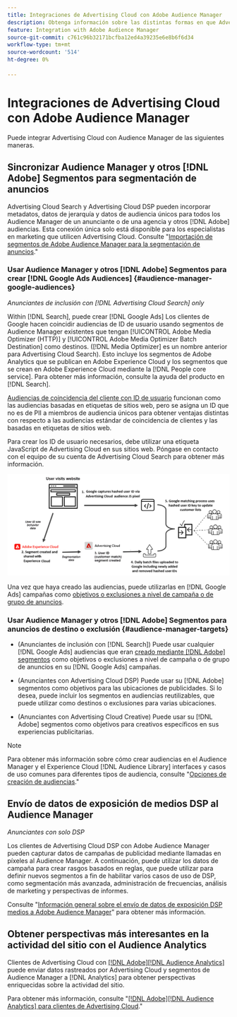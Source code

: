 ```yaml
---
title: Integraciones de Advertising Cloud con Adobe Audience Manager
description: Obtenga información sobre las distintas formas en que Advertising Cloud puede intercambiar datos con Adobe Audience Manager.
feature: Integration with Adobe Audience Manager
source-git-commit: c761c96b32171bcfba12ed4a39235e6e8b6f6d34
workflow-type: tm+mt
source-wordcount: '514'
ht-degree: 0%

---
```


# Integraciones de Advertising Cloud con Adobe Audience Manager

Puede integrar Advertising Cloud con Audience Manager de las siguientes maneras.

## Sincronizar Audience Manager y otros [!DNL Adobe] Segmentos para segmentación de anuncios

Advertising Cloud Search y Advertising Cloud DSP pueden incorporar metadatos, datos de jerarquía y datos de audiencia únicos para todos los Audience Manager de un anunciante o de una agencia y otros [!DNL Adobe] audiencias. Esta conexión única solo está disponible para los especialistas en marketing que utilicen Advertising Cloud. Consulte &quot;[Importación de segmentos de Adobe Audience Manager para la segmentación de anuncios](/help/integrations/audience-manager/import-audiences.md).&quot;

### Usar Audience Manager y otros [!DNL Adobe] Segmentos para crear [!DNL Google Ads Audiences] {#audience-manager-google-audiences}

*Anunciantes de inclusión con [!DNL Advertising Cloud Search] only*

Within [!DNL Search], puede crear [!DNL Google Ads] Los clientes de Google hacen coincidir audiencias de ID de usuario usando segmentos de Audience Manager existentes que tengan [!UICONTROL Adobe Media Optimizer (HTTP)] y [!UICONTROL Adobe Media Optimizer Batch Destination] como destinos. ([!DNL Media Optimizer] es un nombre anterior para Advertising Cloud Search). Esto incluye los segmentos de Adobe Analytics que se publican en Adobe Experience Cloud y los segmentos que se crean en Adobe Experience Cloud mediante la [!DNL People core service]. Para obtener más información, consulte la ayuda del producto en [!DNL Search].

[Audiencias de coincidencia del cliente con ID de usuario](https://support.google.com/google-ads/answer/9199250) funcionan como las audiencias basadas en etiquetas de sitios web, pero se asigna un ID que no es de PII a miembros de audiencia únicos para obtener ventajas distintas con respecto a las audiencias estándar de coincidencia de clientes y las basadas en etiquetas de sitios web.

Para crear los ID de usuario necesarios, debe utilizar una etiqueta JavaScript de Advertising Cloud <!-- with a user ID parameter -->en sus sitios web. Póngase en contacto con el equipo de su cuenta de Advertising Cloud Search para obtener más información.

![proceso de creación de segmentos](/help/integrations/assets/ad_search_user_id_pic.png)

Una vez que haya creado las audiencias, puede utilizarlas en [!DNL Google Ads] campañas como [objetivos o exclusiones a nivel de campaña o de grupo de anuncios](#audience-manager-targets).

### Usar Audience Manager y otros [!DNL Adobe] Segmentos para anuncios de destino o exclusión {#audience-manager-targets}

* (Anunciantes de inclusión con [!DNL Search]) Puede usar cualquier [!DNL Google Ads] audiencias que eran [creado mediante [!DNL Adobe] segmentos](#audience-manager-google-audiences) como objetivos o exclusiones a nivel de campaña o de grupo de anuncios en su [!DNL Google Ads] campañas.

* (Anunciantes con Advertising Cloud DSP) Puede usar su [!DNL Adobe] segmentos como objetivos para las ubicaciones de publicidades. Si lo desea, puede incluir los segmentos en audiencias reutilizables, que puede utilizar como destinos o exclusiones para varias ubicaciones.

* (Anunciantes con Advertising Cloud Creative) Puede usar su [!DNL Adobe] segmentos como objetivos para creativos específicos en sus experiencias publicitarias.

>[!NOTE]
>
>Para obtener más información sobre cómo crear audiencias en el Audience Manager y el Experience Cloud [!DNL Audience Library] interfaces y casos de uso comunes para diferentes tipos de audiencia, consulte &quot;[Opciones de creación de audiencias](https://experienceleague.adobe.com/docs/experience-cloud-kcs/kbarticles/KA-16471.html).&quot;

## Envío de datos de exposición de medios DSP al Audience Manager

*Anunciantes con solo DSP*

Los clientes de Advertising Cloud DSP con Adobe Audience Manager pueden capturar datos de campañas de publicidad mediante llamadas en píxeles al Audience Manager. A continuación, puede utilizar los datos de campaña para crear rasgos basados en reglas, que puede utilizar para definir nuevos segmentos a fin de habilitar varios casos de uso de DSP, como segmentación más avanzada, administración de frecuencias, análisis de marketing y perspectivas de informes.

Consulte &quot;[Información general sobre el envío de datos de exposición DSP medios a Adobe Audience Manager](/help/integrations/audience-manager/media-data-integration/overview.md)&quot; para obtener más información.

## Obtener perspectivas más interesantes en la actividad del sitio con el Audience Analytics

Clientes de Advertising Cloud con [[!DNL Adobe][!DNL Audience Analytics]](https://experienceleague.adobe.com/docs/analytics/integration/audience-analytics/mc-audiences-aam.html) puede enviar datos rastreados por Advertising Cloud y segmentos de Audience Manager a [!DNL Analytics] para obtener perspectivas enriquecidas sobre la actividad del sitio.

Para obtener más información, consulte &quot;[[!DNL Adobe][!DNL Audience Analytics] para clientes de Advertising Cloud](/help/integrations/audience-manager/audience-analytics.md).&quot;
